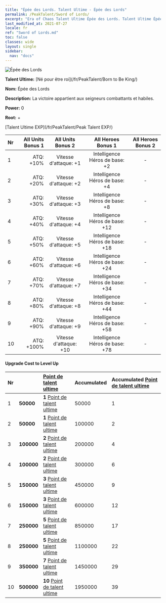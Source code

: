 ```yaml
---
title: "Épée des Lords. Talent Ultime - Épée des Lords"
permalink: /PeakTalent/Sword of Lords/
excerpt: "Era of Chaos Talent Ultime Épée des Lords. Talent Ultime Épée des Lords. Épée des Lords"
last_modified_at: 2021-07-27
locale: fr
ref: "Sword of Lords.md"
toc: false
classes: wide
layout: single
sidebar:
  nav: "docs"
---
```


  ![Épée des Lords](/images/pt/talent_4301.png)

  **Talent Ultime:** [Né pour être roi](/fr/PeakTalent/Born to Be King/)

  **Nom:** Épée des Lords

  **Description:** La victoire appartient aux seigneurs combattants et habiles.

  **Power:** 0

  **Root:** +

  [Talent Ultime EXP](/fr/PeakTalent/Peak Talent EXP/)

  | Nr | All Units Bonus 1 | All Units Bonus 2 | All Heroes Bonus 1 | All Heroes Bonus 2 |
  |:---|--------------:|:-------------:|:-------------:|:-------------:|
  | 1 | ATQ: +10% | Vitesse d'attaque: +1 | Intelligence Héros de base: +2 | - |
  | 2 | ATQ: +20% | Vitesse d'attaque: +2 | Intelligence Héros de base: +4 | - |
  | 3 | ATQ: +30% | Vitesse d'attaque: +3 | Intelligence Héros de base: +8 | - |
  | 4 | ATQ: +40% | Vitesse d'attaque: +4 | Intelligence Héros de base: +12 | - |
  | 5 | ATQ: +50% | Vitesse d'attaque: +5 | Intelligence Héros de base: +18 | - |
  | 6 | ATQ: +60% | Vitesse d'attaque: +6 | Intelligence Héros de base: +24 | - |
  | 7 | ATQ: +70% | Vitesse d'attaque: +7 | Intelligence Héros de base: +34 | - |
  | 8 | ATQ: +80% | Vitesse d'attaque: +8 | Intelligence Héros de base: +44 | - |
  | 9 | ATQ: +90% | Vitesse d'attaque: +9 | Intelligence Héros de base: +58 | - |
  | 10 | ATQ: +100% | Vitesse d'attaque: +10 | Intelligence Héros de base: +78 | - |


#### Upgrade Cost to Level Up

  | Nr | <i class="fas fa-coins"/> | [Point de talent ultime](/ItemsFR/con_934/) | Accumulated <i class="fas fa-coins"/> | Accumulated [Point de talent ultime](/ItemsFR/con_934/) |
  |:---|:--------------|:-------------|:-------------|:-------------|
  | 1 | **50000** | **1** [Point de talent ultime](/ItemsFR/con_934/) | 50000 | 1 |
  | 2 | **50000** | **1** [Point de talent ultime](/ItemsFR/con_934/) | 100000 | 2 |
  | 3 | **100000** | **2** [Point de talent ultime](/ItemsFR/con_934/) | 200000 | 4 |
  | 4 | **100000** | **2** [Point de talent ultime](/ItemsFR/con_934/) | 300000 | 6 |
  | 5 | **150000** | **3** [Point de talent ultime](/ItemsFR/con_934/) | 450000 | 9 |
  | 6 | **150000** | **3** [Point de talent ultime](/ItemsFR/con_934/) | 600000 | 12 |
  | 7 | **250000** | **5** [Point de talent ultime](/ItemsFR/con_934/) | 850000 | 17 |
  | 8 | **250000** | **5** [Point de talent ultime](/ItemsFR/con_934/) | 1100000 | 22 |
  | 9 | **350000** | **7** [Point de talent ultime](/ItemsFR/con_934/) | 1450000 | 29 |
  | 10 | **500000** | **10** [Point de talent ultime](/ItemsFR/con_934/) | 1950000 | 39 |
